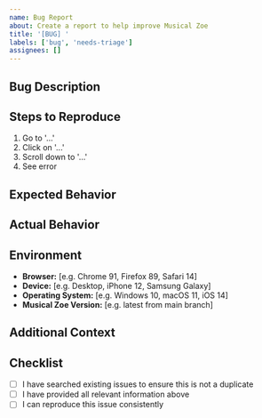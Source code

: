 ```yaml
---
name: Bug Report
about: Create a report to help improve Musical Zoe
title: '[BUG] '
labels: ['bug', 'needs-triage']
assignees: []
---
```


## Bug Description

<!-- A clear and concise description of what the bug is -->

## Steps to Reproduce

1. Go to '...'
2. Click on '...'
3. Scroll down to '...'
4. See error

## Expected Behavior

<!-- A clear description of what you expected to happen -->

## Actual Behavior

<!-- A clear description of what actually happened -->

## Environment

- **Browser:** [e.g. Chrome 91, Firefox 89, Safari 14]
- **Device:** [e.g. Desktop, iPhone 12, Samsung Galaxy]
- **Operating System:** [e.g. Windows 10, macOS 11, iOS 14]
- **Musical Zoe Version:** [e.g. latest from main branch]

## Additional Context

<!-- Add any other context about the problem here -->

## Checklist

- [ ] I have searched existing issues to ensure this is not a duplicate
- [ ] I have provided all relevant information above
- [ ] I can reproduce this issue consistently
